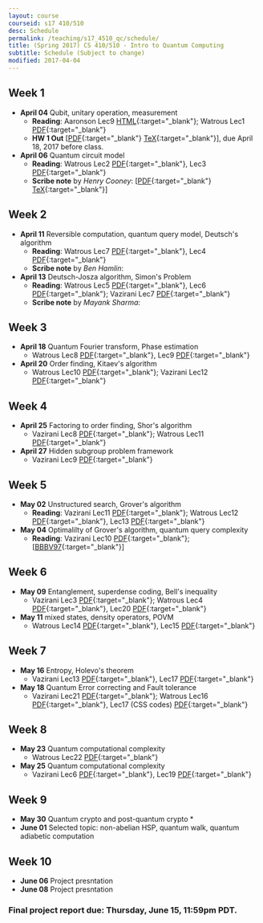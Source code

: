 ```yaml
---
layout: course
courseid: s17 410/510
desc: Schedule
permalink: /teaching/s17_4510_qc/schedule/
title: (Spring 2017) CS 410/510 - Intro to Quantum Computing
subtitle: Schedule (Subject to change)
modified: 2017-04-04
---
```


## Week 1 
* **April 04** Qubit, unitary operation, measurement
    *  **Reading**: Aaronson Lec9 [HTML](http://www.scottaaronson.com/democritus/lec9.html){:target="_blank"}; Watrous Lec1 [PDF](https://cs.uwaterloo.ca/~watrous/CPSC519/LectureNotes/01.pdf){:target="_blank"}
    *  **HW 1 Out** [[PDF]({{base}}/teaching/s17_4510_qc/s17_qc_hw1.pdf){:target="_blank"} [TeX]({{base}}/teaching/s17_4510_qc/s17_qc_hw1.tex){:target="_blank"}], due April 18, 2017 before class. 
* **April 06** Quantum circuit model
    *  **Reading**: Watrous Lec2 [PDF](https://cs.uwaterloo.ca/~watrous/CPSC519/LectureNotes/02.pdf){:target="_blank"}, Lec3 [PDF](https://cs.uwaterloo.ca/~watrous/CPSC519/LectureNotes/03.pdf){:target="_blank"}
    *  **Scribe note** by _Henry Cooney_: [[PDF]({{base}}/teaching/s17_4510_qc/170406_hc.pdf){:target="_blank"} [TeX]({{base}}/teaching/s17_4510_qc/170406_hc.tex){:target="_blank"}]

## Week 2 
*  **April 11** Reversible computation, quantum query model, Deutsch's algorithm
    *  **Reading**: Watrous Lec7 [PDF](https://cs.uwaterloo.ca/~watrous/CPSC519/LectureNotes/07.pdf){:target="_blank"}, Lec4 [PDF](https://cs.uwaterloo.ca/~watrous/CPSC519/LectureNotes/04.pdf){:target="_blank"}
    *  **Scribe note** by _Ben Hamlin_: <!--[[PDF]({{base}}/teaching/s17_4510_qc/){:target="_blank"} [TeX]({{base}}/teaching/s17_4510_qc/){:target="_blank"}]-->
*  **April 13** Deutsch-Josza algorithm, Simon's Problem
    *  **Reading**: Watrous Lec5 [PDF](https://cs.uwaterloo.ca/~watrous/CPSC519/LectureNotes/05.pdf){:target="_blank"}, Lec6 [PDF](https://cs.uwaterloo.ca/~watrous/CPSC519/LectureNotes/06.pdf){:target="_blank"}; Vazirani Lec7 [PDF](https://people.eecs.berkeley.edu/~vazirani/s07quantum/notes/lecture7.pdf){:target="_blank"}  
    *  **Scribe note** by _Mayank Sharma_: <!--[[PDF]({{base}}/teaching/s17_4510_qc/){:target="_blank"} [TeX]({{base}}/teaching/s17_4510_qc/){:target="_blank"}]-->
	
## Week 3
*  **April 18** Quantum Fourier transform, Phase estimation
   *  Watrous Lec8 [PDF](https://cs.uwaterloo.ca/~watrous/CPSC519/LectureNotes/08.pdf){:target="_blank"}, Lec9 [PDF](https://cs.uwaterloo.ca/~watrous/CPSC519/LectureNotes/09.pdf){:target="_blank"}
*  **April 20** Order finding, Kitaev's algorithm
   * Watrous Lec10 [PDF](https://cs.uwaterloo.ca/~watrous/CPSC519/LectureNotes/10.pdf){:target="_blank"}; Vazirani Lec12 [PDF](https://people.eecs.berkeley.edu/~vazirani/s07quantum/notes/phase.pdf){:target="_blank"}  

## Week 4
*  **April 25** Factoring to order finding, Shor's algorithm
   *  Vazirani Lec8 [PDF](https://people.eecs.berkeley.edu/~vazirani/s07quantum/notes/factoring1.pdf){:target="_blank"}; Watrous Lec11 [PDF](https://cs.uwaterloo.ca/~watrous/CPSC519/LectureNotes/11.pdf){:target="_blank"}  
*  **April 27** Hidden subgroup problem framework
   *  Vazirani Lec9 [PDF](https://people.eecs.berkeley.edu/~vazirani/s07quantum/notes/lec9.pdf){:target="_blank"}  

## Week 5
*  **May 02** Unstructured search, Grover's algorithm
   *  **Reading**: Vazirani Lec11 [PDF](https://people.eecs.berkeley.edu/~vazirani/s07quantum/notes/grover.pdf){:target="_blank"}; Watrous Lec12 [PDF](https://cs.uwaterloo.ca/~watrous/CPSC519/LectureNotes/12.pdf){:target="_blank"}, Lec13 [PDF](https://cs.uwaterloo.ca/~watrous/CPSC519/LectureNotes/13.pdf){:target="_blank"}  
*  **May 04** Optimalilty of Grover's algorithm, quantum query complexity
   *  **Reading**: Vazirani Lec10 [PDF](https://people.eecs.berkeley.edu/~vazirani/s07quantum/notes/lec10.pdf){:target="_blank"}; [[BBBV97](https://arxiv.org/pdf/quant-ph/9701001.pdf){:target="_blank"}]  

## Week 6
*  **May 09** Entanglement, superdense coding, Bell's inequality
   *  Vazirani Lec3 [PDF](https://people.eecs.berkeley.edu/~vazirani/s07quantum/notes/lecture3.pdf){:target="_blank"}; Watrous Lec4 [PDF](https://cs.uwaterloo.ca/~watrous/CPSC519/LectureNotes/04.pdf){:target="_blank"}, Lec20 [PDF](https://cs.uwaterloo.ca/~watrous/CPSC519/LectureNotes/20.pdf){:target="_blank"}
*  **May 11** mixed states, density operators, POVM 
   *  Watrous Lec14 [PDF](https://cs.uwaterloo.ca/~watrous/CPSC519/LectureNotes/14.pdf){:target="_blank"}, Lec15 [PDF](https://cs.uwaterloo.ca/~watrous/CPSC519/LectureNotes/15.pdf){:target="_blank"}
   
## Week 7
*  **May 16** Entropy, Holevo's theorem
   *  Vazirani Lec13 [PDF](https://people.eecs.berkeley.edu/~vazirani/s07quantum/notes/qinfo.pdf){:target="_blank"}, Lec17 [PDF](https://people.eecs.berkeley.edu/~vazirani/s07quantum/notes/lec17/lec17.pdf){:target="_blank"}
*  **May 18** Quantum Error correcting and Fault tolerance
   *  Vazirani Lec21 [PDF](https://people.eecs.berkeley.edu/~vazirani/s07quantum/notes/qecc.pdf){:target="_blank"}; Watrous Lec16 [PDF](https://cs.uwaterloo.ca/~watrous/CPSC519/LectureNotes/16.pdf){:target="_blank"}, Lec17 (CSS codes) [PDF](https://cs.uwaterloo.ca/~watrous/CPSC519/LectureNotes/17.pdf){:target="_blank"}
 
## Week 8
*  **May 23** Quantum computational complexity
   *  Watrous Lec22 [PDF](https://cs.uwaterloo.ca/~watrous/CPSC519/LectureNotes/22.pdf){:target="_blank"} 
*  **May 25** Quantum computational complexity
   *  Vazirani Lec6 [PDF](https://people.eecs.berkeley.edu/~vazirani/s07quantum/notes/lecture6.pdf){:target="_blank"}, Lec19 [PDF](https://people.eecs.berkeley.edu/~vazirani/s07quantum/notes/qma.pdf){:target="_blank"} 
   
## Week 9
*  **May 30** Quantum crypto and post-quantum crypto 
   *  
*  **June 01** Selected topic: non-abelian HSP, quantum walk, quantum adiabetic computation 

## Week 10
*  **June 06** Project presntation
*  **June 08** Project presntation

### Final project report due: Thursday, June 15, 11:59pm PDT. 

